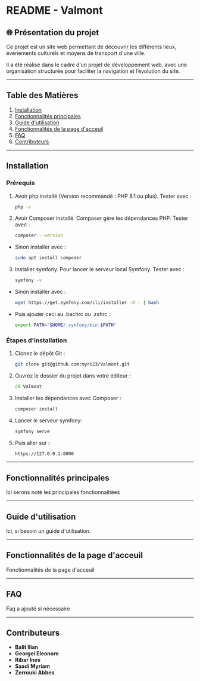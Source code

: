 # README - Valmont

## 🌐 Présentation du projet

Ce projet est un site web permettant de découvrir les différents lieux, événements culturels et moyens de transport d'une ville. 

Il a été réalisé dans le cadre d’un projet de développement web, avec une organisation structurée pour faciliter la navigation et l’évolution du site.

---

## Table des Matières

1. [Installation](#installation)
2. [Fonctionnalités principales](#fonctionnalités-principales)
3. [Guide d'utilisation](#guide-dutilisation)
4. [Fonctionnalités de la page d'acceuil](#fonctionnalités-de-la-page-dacceuil)
5. [FAQ](#faq)
6. [Contributeurs](#contributeurs)

---

## Installation
### Prérequis
1. Avoir php installé (Version recommandé : PHP 8.1 ou plus). Tester avec :
    ```bash
    php -v
    ```
2. Avoir Composer installé. Composer gère les dépendances PHP. Tester avec :
    ```bash
    composer --version
    ```
- Sinon installer avec :
    ```bash
    sudo apt install composer
    ```
3. Installer symfony. Pour lancer le serveur local Symfony. Tester avec :
    ```bash
    symfony -v
    ```
- Sinon installer avec :
    ```bash
    wget https://get.symfony.com/cli/installer -O - | bash
    ```
- Puis ajouter ceci au .bachrc ou .zshrc :
    ```bash
    export PATH="$HOME/.symfony/bin:$PATH"
    ```    

### Étapes d'installation
1. Clonez le dépôt Git :
    ```bash
    git clone git@github.com:myri23/Valmont.git
    ```
2. Ouvrez le dossier du projet dans votre éditeur :
    ```bash
    cd Valmont
    ```
3. Installer les dépendances avec Composer :
   ```bash
   composer install
   ```
4. Lancer le serveur symfony:
   ```bash
   symfony serve
   ```
5. Puis aller sur : 
    ```bash
    https://127.0.0.1:8000
    ```

---

## Fonctionnalités principales

Ici serons noté les principales fonctionnalitées

---

## Guide d'utilisation

Ici, si besoin un guide d'utilisation.

---

## Fonctionnalités de la page d'acceuil

Fonctionnalités de la page d'acceuil

---

## FAQ

Faq a ajouté si nécessaire

---

## Contributeurs
- **Balit Ilian**
- **Georgel Eleonore**
- **Ribar Ines**
- **Saadi Myriam**
- **Zerrouki Abbes**
